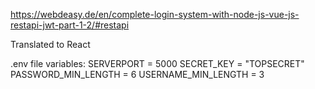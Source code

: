 https://webdeasy.de/en/complete-login-system-with-node-js-vue-js-restapi-jwt-part-1-2/#restapi

Translated to React

.env file variables:
SERVERPORT = 5000
SECRET_KEY = "TOPSECRET"
PASSWORD_MIN_LENGTH = 6
USERNAME_MIN_LENGTH = 3
